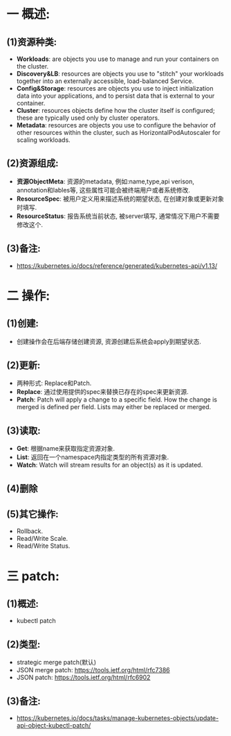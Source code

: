 # 一 概述:
## (1)资源种类:
- **Workloads**: are objects you use to manage and run your containers on the cluster.
- **Discovery&LB**: resources are objects you use to "stitch" your workloads together into an externally accessible, load-balanced Service.
- **Config&Storage**: resources are objects you use to inject initialization data into your applications, and to persist data that is external to your container.
- **Cluster**: resources objects define how the cluster itself is configured; these are typically used only by cluster operators.
- **Metadata**: resources are objects you use to configure the behavior of other resources within the cluster, such as HorizontalPodAutoscaler for scaling workloads.

## (2)资源组成:
- **资源ObjectMeta**: 资源的metadata, 例如:name,type,api verison, annotation和lables等, 这些属性可能会被终端用户或者系统修改.
- **ResourceSpec**: 被用户定义用来描述系统的期望状态, 在创建对象或更新对象时填写.
- **ResourceStatus**: 报告系统当前状态, 被server填写, 通常情况下用户不需要修改这个.

## (3)备注:
- https://kubernetes.io/docs/reference/generated/kubernetes-api/v1.13/

# 二 操作:
## (1)创建:
- 创建操作会在后端存储创建资源, 资源创建后系统会apply到期望状态.

## (2)更新:
- 两种形式: Replace和Patch.
- **Replace**: 通过使用提供的spec来替换已存在的spec来更新资源.
- **Patch**: Patch will apply a change to a specific field. How the change is merged is defined per field. Lists may either be replaced or merged.

## (3)读取:
- **Get**: 根据name来获取指定资源对象.
- **List**: 返回在一个namespace内指定类型的所有资源对象.
- **Watch**: Watch will stream results for an object(s) as it is updated.

## (4)删除

## (5)其它操作:
- Rollback.
- Read/Write Scale.
- Read/Write Status.

# 三 patch:
## (1)概述:
- kubectl patch

## (2)类型:
- strategic merge patch(默认)
- JSON merge patch: https://tools.ietf.org/html/rfc7386
- JSON patch: https://tools.ietf.org/html/rfc6902

## (3)备注:
- https://kubernetes.io/docs/tasks/manage-kubernetes-objects/update-api-object-kubectl-patch/

